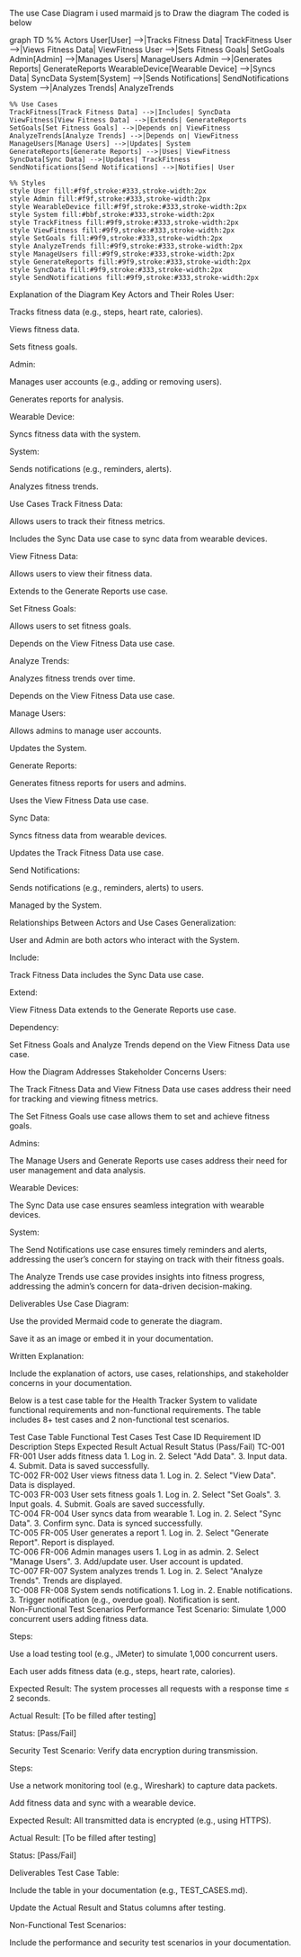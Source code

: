 The use Case Diagram
i used marmaid js to Draw the diagram
The coded is below 

graph TD
    %% Actors
    User[User] -->|Tracks Fitness Data| TrackFitness
    User -->|Views Fitness Data| ViewFitness
    User -->|Sets Fitness Goals| SetGoals
    Admin[Admin] -->|Manages Users| ManageUsers
    Admin -->|Generates Reports| GenerateReports
    WearableDevice[Wearable Device] -->|Syncs Data| SyncData
    System[System] -->|Sends Notifications| SendNotifications
    System -->|Analyzes Trends| AnalyzeTrends

    %% Use Cases
    TrackFitness[Track Fitness Data] -->|Includes| SyncData
    ViewFitness[View Fitness Data] -->|Extends| GenerateReports
    SetGoals[Set Fitness Goals] -->|Depends on| ViewFitness
    AnalyzeTrends[Analyze Trends] -->|Depends on| ViewFitness
    ManageUsers[Manage Users] -->|Updates| System
    GenerateReports[Generate Reports] -->|Uses| ViewFitness
    SyncData[Sync Data] -->|Updates| TrackFitness
    SendNotifications[Send Notifications] -->|Notifies| User

    %% Styles
    style User fill:#f9f,stroke:#333,stroke-width:2px
    style Admin fill:#f9f,stroke:#333,stroke-width:2px
    style WearableDevice fill:#f9f,stroke:#333,stroke-width:2px
    style System fill:#bbf,stroke:#333,stroke-width:2px
    style TrackFitness fill:#9f9,stroke:#333,stroke-width:2px
    style ViewFitness fill:#9f9,stroke:#333,stroke-width:2px
    style SetGoals fill:#9f9,stroke:#333,stroke-width:2px
    style AnalyzeTrends fill:#9f9,stroke:#333,stroke-width:2px
    style ManageUsers fill:#9f9,stroke:#333,stroke-width:2px
    style GenerateReports fill:#9f9,stroke:#333,stroke-width:2px
    style SyncData fill:#9f9,stroke:#333,stroke-width:2px
    style SendNotifications fill:#9f9,stroke:#333,stroke-width:2px


Explanation of the Diagram
Key Actors and Their Roles
User:

Tracks fitness data (e.g., steps, heart rate, calories).

Views fitness data.

Sets fitness goals.

Admin:

Manages user accounts (e.g., adding or removing users).

Generates reports for analysis.

Wearable Device:

Syncs fitness data with the system.

System:

Sends notifications (e.g., reminders, alerts).

Analyzes fitness trends.

Use Cases
Track Fitness Data:

Allows users to track their fitness metrics.

Includes the Sync Data use case to sync data from wearable devices.

View Fitness Data:

Allows users to view their fitness data.

Extends to the Generate Reports use case.

Set Fitness Goals:

Allows users to set fitness goals.

Depends on the View Fitness Data use case.

Analyze Trends:

Analyzes fitness trends over time.

Depends on the View Fitness Data use case.

Manage Users:

Allows admins to manage user accounts.

Updates the System.

Generate Reports:

Generates fitness reports for users and admins.

Uses the View Fitness Data use case.

Sync Data:

Syncs fitness data from wearable devices.

Updates the Track Fitness Data use case.

Send Notifications:

Sends notifications (e.g., reminders, alerts) to users.

Managed by the System.

Relationships Between Actors and Use Cases
Generalization:

User and Admin are both actors who interact with the System.

Include:

Track Fitness Data includes the Sync Data use case.

Extend:

View Fitness Data extends to the Generate Reports use case.

Dependency:

Set Fitness Goals and Analyze Trends depend on the View Fitness Data use case.

How the Diagram Addresses Stakeholder Concerns
Users:

The Track Fitness Data and View Fitness Data use cases address their need for tracking and viewing fitness metrics.

The Set Fitness Goals use case allows them to set and achieve fitness goals.

Admins:

The Manage Users and Generate Reports use cases address their need for user management and data analysis.

Wearable Devices:

The Sync Data use case ensures seamless integration with wearable devices.

System:

The Send Notifications use case ensures timely reminders and alerts, addressing the user’s concern for staying on track with their fitness goals.

The Analyze Trends use case provides insights into fitness progress, addressing the admin’s concern for data-driven decision-making.

Deliverables
Use Case Diagram:

Use the provided Mermaid code to generate the diagram.

Save it as an image or embed it in your documentation.

Written Explanation:

Include the explanation of actors, use cases, relationships, and stakeholder concerns in your documentation.





Below is a test case table for the Health Tracker System to validate functional requirements and non-functional requirements. The table includes 8+ test cases and 2 non-functional test scenarios.

Test Case Table
Functional Test Cases
Test Case ID	Requirement ID	Description	Steps	Expected Result	Actual Result	Status (Pass/Fail)
TC-001	FR-001	User adds fitness data	1. Log in. 2. Select "Add Data". 3. Input data. 4. Submit.	Data is saved successfully.		
TC-002	FR-002	User views fitness data	1. Log in. 2. Select "View Data".	Data is displayed.		
TC-003	FR-003	User sets fitness goals	1. Log in. 2. Select "Set Goals". 3. Input goals. 4. Submit.	Goals are saved successfully.		
TC-004	FR-004	User syncs data from wearable	1. Log in. 2. Select "Sync Data". 3. Confirm sync.	Data is synced successfully.		
TC-005	FR-005	User generates a report	1. Log in. 2. Select "Generate Report".	Report is displayed.		
TC-006	FR-006	Admin manages users	1. Log in as admin. 2. Select "Manage Users". 3. Add/update user.	User account is updated.		
TC-007	FR-007	System analyzes trends	1. Log in. 2. Select "Analyze Trends".	Trends are displayed.		
TC-008	FR-008	System sends notifications	1. Log in. 2. Enable notifications. 3. Trigger notification (e.g., overdue goal).	Notification is sent.		
Non-Functional Test Scenarios
Performance Test
Scenario: Simulate 1,000 concurrent users adding fitness data.

Steps:

Use a load testing tool (e.g., JMeter) to simulate 1,000 concurrent users.

Each user adds fitness data (e.g., steps, heart rate, calories).

Expected Result: The system processes all requests with a response time ≤ 2 seconds.

Actual Result: [To be filled after testing]

Status: [Pass/Fail]

Security Test
Scenario: Verify data encryption during transmission.

Steps:

Use a network monitoring tool (e.g., Wireshark) to capture data packets.

Add fitness data and sync with a wearable device.

Expected Result: All transmitted data is encrypted (e.g., using HTTPS).

Actual Result: [To be filled after testing]

Status: [Pass/Fail]

Deliverables
Test Case Table:

Include the table in your documentation (e.g., TEST_CASES.md).

Update the Actual Result and Status columns after testing.

Non-Functional Test Scenarios:

Include the performance and security test scenarios in your documentation.










